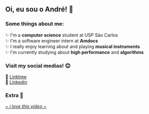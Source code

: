 ## Oi, eu sou o André! 🔆

<!--
**AndreSFND/AndreSFND** is a ✨ _special_ ✨ repository because its `README.md` (this file) appears on your GitHub profile.
<div>
  <img height="180em" src="https://github-readme-stats.vercel.app/api?username=AndreSFND&show_icons=true&theme=default&include_all_commits=true&count_private=true"/>
  <img height="180em" src="https://github-readme-stats.vercel.app/api/top-langs/?username=AndreSFND&layout=compact"/>
</div>
-->

### Some things about me:  
✨ I'm a __computer science__ student at USP São Carlos  
✨ I'm a software engineer intern at __Amdocs__  
✨ I really enjoy learning about and playing __musical instruments__  
✨ I'm currently studying about __high performance__ and __algorithms__

### Visit my social medias! 😊
🔗 [Linktree](https://linktr.ee/andresfnd)  
🔗 [Linkedin](https://www.linkedin.com/in/AndreSFND/)

### Extra 🥰
*[~ i love this video ~](https://www.youtube.com/watch?v=28zopv6175M)*
